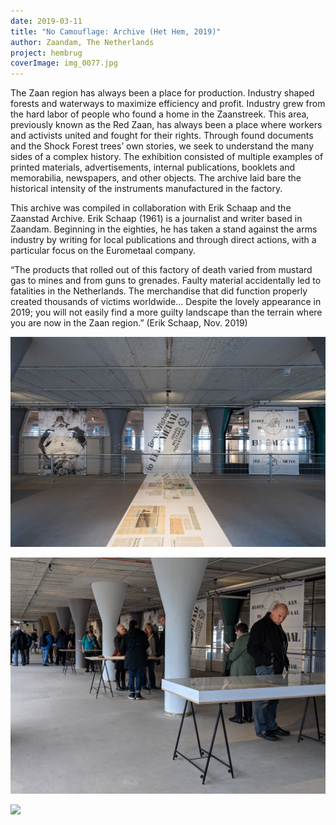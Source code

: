 ```yaml
---
date: 2019-03-11
title: "No Camouflage: Archive (Het Hem, 2019)"
author: Zaandam, The Netherlands
project: hembrug
coverImage: img_0077.jpg
---
```

The Zaan region has always been a place for production. Industry shaped forests and waterways to maximize efficiency and profit. Industry grew from the hard labor of people who found a home in the Zaanstreek. This area, previously known as the Red Zaan, has always been a place where workers and activists united and fought for their rights. Through found documents and the Shock Forest trees’ own stories, we seek to understand the many sides of a complex history. The exhibition consisted of multiple examples of printed materials, advertisements, internal publications, booklets and memorabilia, newspapers, and other objects. The archive laid bare the historical intensity of the instruments manufactured in the factory.

This archive was compiled in collaboration with Erik Schaap and the Zaanstad Archive. Erik Schaap (1961) is a journalist and writer based in Zaandam. Beginning in the eighties, he has taken a stand against the arms industry by writing for local publications and through direct actions, with a particular focus on the Eurometaal company. 

“The products that rolled out of this factory of death varied from mustard gas to mines and from guns to grenades. Faulty material accidentally led to fatalities in the Netherlands. The merchandise that did function properly created thousands of victims worldwide... Despite the lovely appearance in 2019; you will not easily find a more guilty landscape than the terrain where you are now in the Zaan region.” (Erik Schaap, Nov. 2019)

![](img_3176.jpg)

![](img_0076.jpg)

![](img_20191121_101706.jpg)